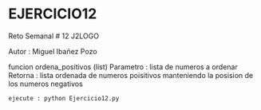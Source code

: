 # EJERCICIO12
Reto Semanal # 12 J2LOGO


Autor : Miguel Ibañez Pozo

funcion ordena_positivos (list)
    Parametro  :  lista de numeros a ordenar
    Retorna    : lista ordenada de numeros poisitivos manteniendo la posision de los numeros negativos
    
    ejecute : python Ejercicio12.py
